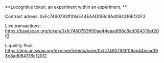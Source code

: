 **Locogntive token, an experiment within an experiment. **



Contract adress:
0xFc7460793ff09aE44EAADf98c8Ad084316Ef20F2

Live transactions:
https://basescan.org/token/0xfc7460793ff09ae44eaadf98c8ad084316ef20f2


Liquidity Pool:
https://app.uniswap.org/explore/tokens/base/0xfc7460793ff09ae44eaadf98c8ad084316ef20f2
